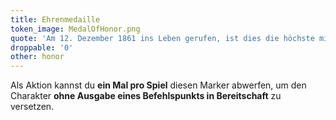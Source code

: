 ```yaml
---
title: Ehrenmedaille
token_image: MedalOfHonor.png
quote: 'Am 12. Dezember 1861 ins Leben gerufen, ist dies die höchste militärische Auszeichnung der Union. Der Kongress ehrte Offizier MacNeal mit diesem Orden für einen Akt größter Tapferkeit beim Angriff auf die Insel Lampedusa, als er sein Leben über alle Pflichtanforderungen hinaus riskierte.'
droppable: '0'
other: honor
---
```


Als Aktion kannst du **ein Mal pro Spiel** diesen Marker abwerfen, um den Charakter **ohne Ausgabe eines Befehlspunkts in Bereitschaft** zu versetzen.